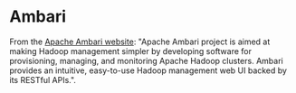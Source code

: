 Ambari
================

From the [Apache Ambari website](https://ambari.apache.org/): "Apache Ambari project is aimed at making Hadoop management
simpler by developing software for provisioning, managing, and monitoring Apache Hadoop clusters. Ambari provides an
intuitive, easy-to-use Hadoop management web UI backed by its RESTful APIs.".



